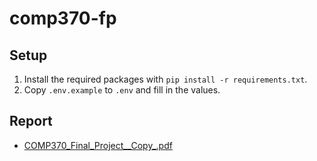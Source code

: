 # comp370-fp

## Setup
1. Install the required packages with `pip install -r requirements.txt`.
2. Copy `.env.example` to `.env` and fill in the values.

## Report
- [COMP370_Final_Project__Copy_.pdf](https://github.com/bensaine/comp370-fp/blob/main/COMP370_Final_Project__Copy_.pdf)